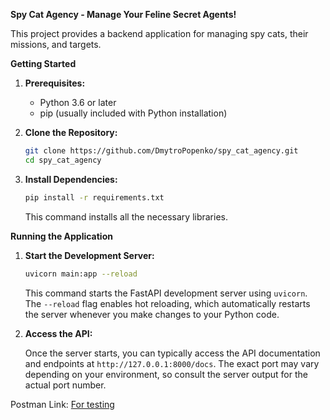 
**Spy Cat Agency - Manage Your Feline Secret Agents\!**

This project provides a backend application for managing spy cats, their missions, and targets.

**Getting Started**

1.  **Prerequisites:**

    - Python 3.6 or later
    - pip (usually included with Python installation)

2.  **Clone the Repository:**

    ```bash
    git clone https://github.com/DmytroPopenko/spy_cat_agency.git
    cd spy_cat_agency
    ```

3.  **Install Dependencies:**

    ```bash
    pip install -r requirements.txt
    ```

    This command installs all the necessary libraries.


**Running the Application**

1.  **Start the Development Server:**

    ```bash
    uvicorn main:app --reload
    ```

    This command starts the FastAPI development server using `uvicorn`. The `--reload` flag enables hot reloading, which automatically restarts the server whenever you make changes to your Python code.

2.  **Access the API:**

    Once the server starts, you can typically access the API documentation and endpoints at `http://127.0.0.1:8000/docs`. The exact port may vary depending on your environment, so consult the server output for the actual port number.

Postman Link: 
[For testing](https://api.postman.com/collections39412211-329b8527-37c6-4f29-b0bb-7c8c1c8f47d8?access_key=PMAT-01JBT4E14RD7Y14JKZSGN1R7HJ)